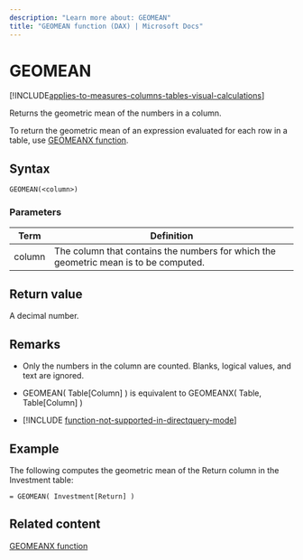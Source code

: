 ```yaml
---
description: "Learn more about: GEOMEAN"
title: "GEOMEAN function (DAX) | Microsoft Docs"
---
```

# GEOMEAN

[!INCLUDE[applies-to-measures-columns-tables-visual-calculations](includes/applies-to-measures-columns-tables-visual-calculations.md)]
  
Returns the geometric mean of the numbers in a column.  
  
To return the geometric mean of an expression evaluated for each row in a table, use [GEOMEANX function](geomeanx-function-dax.md).  
  
## Syntax  
  
```dax
GEOMEAN(<column>)  
```
  
### Parameters  
  
|Term|Definition|  
|--------|--------------|  
|column|The column that contains the numbers for which the geometric mean is to be computed.|  
  
## Return value

A decimal number.  
  
## Remarks

- Only the numbers in the column are counted. Blanks, logical values, and text are ignored.  
  
- GEOMEAN( Table[Column] ) is equivalent to GEOMEANX( Table, Table[Column] )  

- [!INCLUDE [function-not-supported-in-directquery-mode](includes/function-not-supported-in-directquery-mode.md)]

## Example

The following computes the geometric mean of the Return column in the Investment table:  
  
```dax
= GEOMEAN( Investment[Return] )  
```
  
## Related content

[GEOMEANX function](geomeanx-function-dax.md)  
